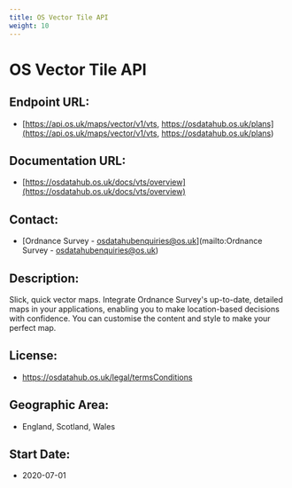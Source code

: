 ```yaml
---
title: OS Vector Tile API
weight: 10
---
```


# OS Vector Tile API

## Endpoint URL:
 - [https://api.os.uk/maps/vector/v1/vts, https://osdatahub.os.uk/plans](https://api.os.uk/maps/vector/v1/vts, https://osdatahub.os.uk/plans)

## Documentation URL:
 - [https://osdatahub.os.uk/docs/vts/overview](https://osdatahub.os.uk/docs/vts/overview)

## Contact:
 - [Ordnance Survey - <osdatahubenquiries@os.uk>](mailto:Ordnance Survey - <osdatahubenquiries@os.uk>)

## Description:
Slick, quick vector maps. Integrate Ordnance Survey's up-to-date, detailed maps in your applications, enabling you to make location-based decisions with confidence. You can customise the content and style to make your perfect map.

## License:
 - https://osdatahub.os.uk/legal/termsConditions

## Geographic Area:
 - England, Scotland, Wales

## Start Date:
 - 2020-07-01


